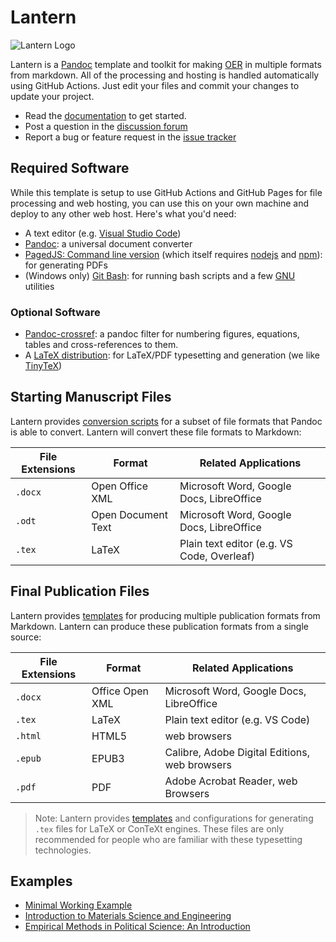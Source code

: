 # Lantern

![Lantern Logo](https://user-images.githubusercontent.com/24395592/155175321-3a2b3a47-e62e-464f-98aa-f3a4e824ce5d.png)

Lantern is a [Pandoc](https://pandoc.org) template and toolkit for making [OER](https://en.wikipedia.org/wiki/Open_educational_resources) in multiple formats from markdown. All of the processing and hosting is handled automatically using GitHub Actions. Just edit your files and commit your changes to update your project. 

- Read the [documentation](https://github.com/nulib-oer/lantern/wiki) to get started.
- Post a question in the [discussion forum](https://github.com/nulib-oer/lantern/discussions)
- Report a bug or feature request in the [issue tracker](https://github.com/nulib-oer/lantern/issues)

## Required Software

While this template is setup to use GitHub Actions and GitHub Pages for file processing and web hosting, you can use this on your own machine and deploy to any other web host. Here's what you'd need:

- A text editor (e.g. [Visual Studio Code](https://code.visualstudio.com/))
- [Pandoc](https://pandoc.org/): a universal document converter
- [PagedJS: Command line version](https://pagedjs.org/documentation/2-getting-started-with-paged.js/#command-line-version) (which itself requires [nodejs](https://nodejs.org/en/) and [npm](https://www.npmjs.com/)): for generating PDFs
- (Windows only) [Git Bash](https://gitforwindows.org/): for running bash scripts and a few [GNU](https://www.gnu.org/) utilities

### Optional Software

- [Pandoc-crossref](https://lierdakil.github.io/pandoc-crossref/): a pandoc filter for numbering figures, equations, tables and cross-references to them.
- A [LaTeX distribution](https://www.latex-project.org/get/#tex-distributions): for LaTeX/PDF typesetting and generation (we like [TinyTeX](https://yihui.org/tinytex/))

## Starting Manuscript Files

Lantern provides [conversion scripts](https://github.com/nulib-oer/lantern/blob/main/lantern.sh#L20) for a subset of file formats that Pandoc is able to convert. Lantern will convert these file formats to Markdown:

| File Extensions | Format             | Related Applications                     |
|-----------------|--------------------|------------------------------------------|
| `.docx`         | Open Office XML    | Microsoft Word, Google Docs, LibreOffice |
| `.odt`          | Open Document Text | Microsoft Word, Google Docs, LibreOffice |
| `.tex`          | LaTeX              | Plain text editor (e.g. VS Code, Overleaf)     |

## Final Publication Files

Lantern provides [templates](https://github.com/nulib-oer/lantern/tree/main/templates) for producing multiple publication formats from Markdown. Lantern can produce these publication formats from a single source:

| File Extensions | Format             | Related Applications                          |
|-----------------|--------------------|-----------------------------------------------|
| `.docx`         | Office Open XML    | Microsoft Word, Google Docs, LibreOffice      |
| `.tex`          | LaTeX              | Plain text editor (e.g. VS Code)              |
| `.html`         | HTML5              | web browsers                                  |
| `.epub`         | EPUB3              | Calibre, Adobe Digital Editions, web browsers |
| `.pdf`          | PDF                | Adobe Acrobat Reader, web Browsers            |

> Note: Lantern provides [templates](https://github.com/nulib-oer/lantern/tree/main/templates) and configurations for generating `.tex` files for LaTeX or ConTeXt engines. These files are only recommended for people who are familiar with these typesetting technologies.  

## Examples

- [Minimal Working Example](https://nulib-oer.github.io/lantern/)
- [Introduction to Materials Science and Engineering](https://chrisdaaz.github.io/intro-to-mse/)
- [Empirical Methods in Political Science: An Introduction](https://emps.northwestern.pub)